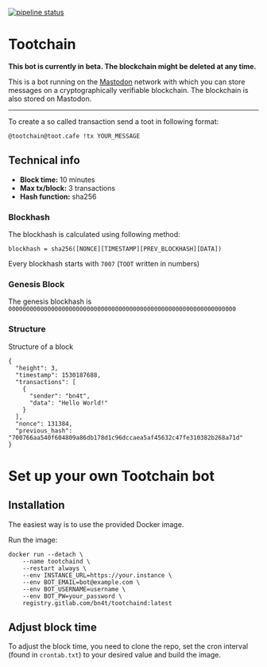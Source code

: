 
[![pipeline status](https://gitlab.com/bn4t/tootchaind/badges/master/pipeline.svg)](https://gitlab.com/bn4t/tootchaind/commits/master)

# Tootchain

**This bot is currently in beta. The blockchain might be deleted at any time.**

This is a bot running on the [Mastodon](https://joinmastadon.org) network with which you can store messages on a cryptographically verifiable blockchain.
The blockchain is also stored on Mastodon.

___
To create a so called transaction send a toot in following format:

`@tootchain@toot.cafe !tx YOUR_MESSAGE`


## Technical info

- **Block time:** 10 minutes
- **Max tx/block:** 3 transactions
- **Hash function:** sha256

### Blockhash

The blockhash is calculated using following method:
````
blockhash = sha256([NONCE][TIMESTAMP][PREV_BLOCKHASH][DATA])
````

Every blockhash starts with `7007` (`TOOT` written in numbers)

### Genesis Block

The genesis blockhash is `0000000000000000000000000000000000000000000000000000000000000000`

### Structure

Structure of a block

````
{
  "height": 3,
  "timestamp": 1530187688,
  "transactions": [
    {
      "sender": "bn4t",
      "data": "Hello World!"
    }
  ],
  "nonce": 131384,
  "previous_hash": "700766aa540f604809a86db178d1c96dccaea5af45632c47fe310382b268a71d"
}
````

# Set up your own Tootchain bot

## Installation

The easiest way is to use the provided Docker image.

Run the image:

````
docker run --detach \
    --name tootchaind \
    --restart always \
    --env INSTANCE_URL=https://your.instance \
    --env BOT_EMAIL=bot@example.com \
    --env BOT_USERNAME=username \
    --env BOT_PW=your_password \
    registry.gitlab.com/bn4t/tootchaind:latest
````

## Adjust block time

To adjust the block time, you need to clone the repo, 
set the cron interval (found in `crontab.txt`) to your desired value and build the image.

